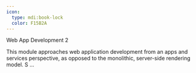 ```yaml
---
icon:
  type: mdi:book-lock
  color: F15B2A
---
```

Web App Development 2

This module approaches web application development from an apps and services perspective, as opposed to the monolithic, server-side rendering model. S ... 
